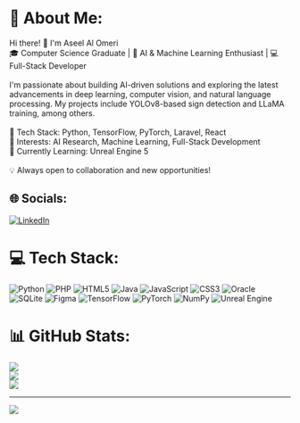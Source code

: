 # 💫 About Me:
Hi there! 👋 I'm Aseel Al Omeri<br>🎓 Computer Science Graduate | 🧠 AI & Machine Learning Enthusiast | 💻 Full-Stack Developer<br><br>I'm passionate about building AI-driven solutions and exploring the latest advancements in deep learning, computer vision, and natural language processing. My projects include YOLOv8-based sign detection and LLaMA training, among others.<br><br>🔹 Tech Stack: Python, TensorFlow, PyTorch, Laravel, React<br>🔹 Interests: AI Research, Machine Learning, Full-Stack Development<br>🔹 Currently Learning: Unreal Engine 5<br><br>💡 Always open to collaboration and new opportunities!


## 🌐 Socials:
[![LinkedIn](https://img.shields.io/badge/LinkedIn-%230077B5.svg?logo=linkedin&logoColor=white)](https://linkedin.com/in/https://www.linkedin.com/in/aseel-alomiri-490531352/) 

# 💻 Tech Stack:
![Python](https://img.shields.io/badge/python-3670A0?style=for-the-badge&logo=python&logoColor=ffdd54) ![PHP](https://img.shields.io/badge/php-%23777BB4.svg?style=for-the-badge&logo=php&logoColor=white) ![HTML5](https://img.shields.io/badge/html5-%23E34F26.svg?style=for-the-badge&logo=html5&logoColor=white) ![Java](https://img.shields.io/badge/java-%23ED8B00.svg?style=for-the-badge&logo=openjdk&logoColor=white) ![JavaScript](https://img.shields.io/badge/javascript-%23323330.svg?style=for-the-badge&logo=javascript&logoColor=%23F7DF1E) ![CSS3](https://img.shields.io/badge/css3-%231572B6.svg?style=for-the-badge&logo=css3&logoColor=white) ![Oracle](https://img.shields.io/badge/Oracle-F80000?style=for-the-badge&logo=oracle&logoColor=white) ![SQLite](https://img.shields.io/badge/sqlite-%2307405e.svg?style=for-the-badge&logo=sqlite&logoColor=white) ![Figma](https://img.shields.io/badge/figma-%23F24E1E.svg?style=for-the-badge&logo=figma&logoColor=white) ![TensorFlow](https://img.shields.io/badge/TensorFlow-%23FF6F00.svg?style=for-the-badge&logo=TensorFlow&logoColor=white) ![PyTorch](https://img.shields.io/badge/PyTorch-%23EE4C2C.svg?style=for-the-badge&logo=PyTorch&logoColor=white) ![NumPy](https://img.shields.io/badge/numpy-%23013243.svg?style=for-the-badge&logo=numpy&logoColor=white) ![Unreal Engine](https://img.shields.io/badge/unrealengine-%23313131.svg?style=for-the-badge&logo=unrealengine&logoColor=white)
# 📊 GitHub Stats:
![](https://github-readme-stats.vercel.app/api?username=a99el&theme=dark&hide_border=false&include_all_commits=false&count_private=false)<br/>
![](https://github-readme-streak-stats.herokuapp.com/?user=a99el&theme=dark&hide_border=false)<br/>
![](https://github-readme-stats.vercel.app/api/top-langs/?username=a99el&theme=dark&hide_border=false&include_all_commits=false&count_private=false&layout=compact)

---
[![](https://visitcount.itsvg.in/api?id=a99el&icon=0&color=0)](https://visitcount.itsvg.in)

<!-- Proudly created with GPRM ( https://gprm.itsvg.in ) -->
